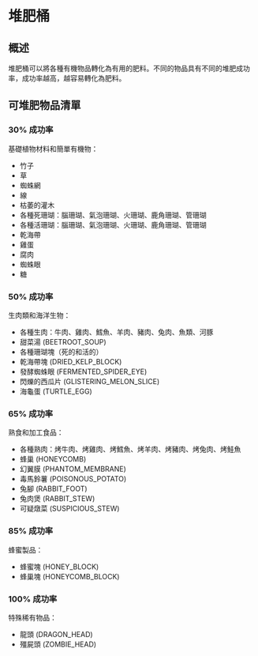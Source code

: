 # 堆肥桶

## 概述

堆肥桶可以將各種有機物品轉化為有用的肥料。不同的物品具有不同的堆肥成功率，成功率越高，越容易轉化為肥料。

## 可堆肥物品清單

### 30% 成功率
基礎植物材料和簡單有機物：

- 竹子
- 草
- 蜘蛛網
- 線
- 枯萎的灌木
- 各種死珊瑚：腦珊瑚、氣泡珊瑚、火珊瑚、鹿角珊瑚、管珊瑚
- 各種活珊瑚：腦珊瑚、氣泡珊瑚、火珊瑚、鹿角珊瑚、管珊瑚
- 乾海帶
- 雞蛋
- 腐肉
- 蜘蛛眼
- 糖

### 50% 成功率
生肉類和海洋生物：

- 各種生肉：牛肉、雞肉、鱈魚、羊肉、豬肉、兔肉、魚類、河豚
- 甜菜湯 (BEETROOT_SOUP)
- 各種珊瑚塊（死的和活的）
- 乾海帶塊 (DRIED_KELP_BLOCK)
- 發酵蜘蛛眼 (FERMENTED_SPIDER_EYE)
- 閃爍的西瓜片 (GLISTERING_MELON_SLICE)
- 海龜蛋 (TURTLE_EGG)

### 65% 成功率
熟食和加工食品：

- 各種熟肉：烤牛肉、烤雞肉、烤鱈魚、烤羊肉、烤豬肉、烤兔肉、烤鮭魚
- 蜂巢 (HONEYCOMB)
- 幻翼膜 (PHANTOM_MEMBRANE)
- 毒馬鈴薯 (POISONOUS_POTATO)
- 兔腳 (RABBIT_FOOT)
- 兔肉煲 (RABBIT_STEW)
- 可疑燉菜 (SUSPICIOUS_STEW)

### 85% 成功率
蜂蜜製品：

- 蜂蜜塊 (HONEY_BLOCK)
- 蜂巢塊 (HONEYCOMB_BLOCK)

### 100% 成功率
特殊稀有物品：

- 龍頭 (DRAGON_HEAD)
- 殭屍頭 (ZOMBIE_HEAD)